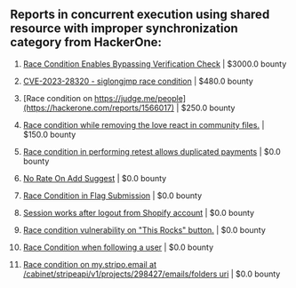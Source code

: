 ## Reports in concurrent execution using shared resource with improper synchronization category from HackerOne:

1. [Race Condition Enables Bypassing Verification Check](https://hackerone.com/reports/2110030) | $3000.0 bounty

2. [ CVE-2023-28320 - siglongjmp race condition](https://hackerone.com/reports/1990421) | $480.0 bounty

3. [Race condition on https://judge.me/people](https://hackerone.com/reports/1566017) | $250.0 bounty

4. [Race condition while removing the love react in community files.](https://hackerone.com/reports/996141) | $150.0 bounty

5. [Race condition in performing retest allows duplicated payments](https://hackerone.com/reports/429026) | $0.0 bounty

6. [No Rate On Add Suggest](https://hackerone.com/reports/481654) | $0.0 bounty

7. [Race Condition in Flag Submission](https://hackerone.com/reports/454949) | $0.0 bounty

8. [Session works after logout from Shopify account](https://hackerone.com/reports/340191) | $0.0 bounty

9. [Race condition vulnerability on "This Rocks" button.](https://hackerone.com/reports/474021) | $0.0 bounty

10. [Race Condition when following a user](https://hackerone.com/reports/927384) | $0.0 bounty

11. [Race condition on my.stripo.email at /cabinet/stripeapi/v1/projects/298427/emails/folders uri](https://hackerone.com/reports/994051) | $0.0 bounty

